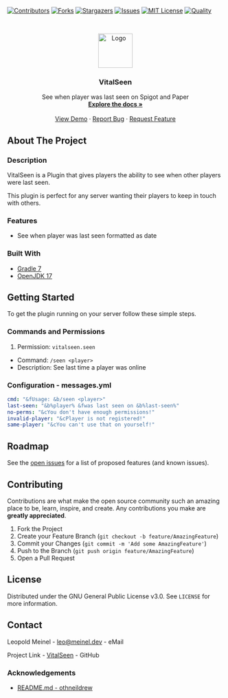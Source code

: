<!-- PROJECT SHIELDS -->

[![Contributors][contributors-shield]][contributors-url]
[![Forks][forks-shield]][forks-url]
[![Stargazers][stars-shield]][stars-url]
[![Issues][issues-shield]][issues-url]
[![MIT License][license-shield]][license-url]
[![Quality][quality-shield]][quality-url]

<!-- PROJECT LOGO -->
<!--suppress ALL -->
<br />
<p align="center">
  <a href="https://github.com/LeoMeinel/vitalseen">
    <img src="images/logo.png" alt="Logo" width="80" height="80">
  </a>

<h3 align="center">VitalSeen</h3>

  <p align="center">
    See when player was last seen on Spigot and Paper
    <br />
    <a href="https://github.com/LeoMeinel/vitalseen"><strong>Explore the docs »</strong></a>
    <br />
    <br />
    <a href="https://github.com/LeoMeinel/vitalseen">View Demo</a>
    ·
    <a href="https://github.com/LeoMeinel/vitalseen/issues">Report Bug</a>
    ·
    <a href="https://github.com/LeoMeinel/vitalseen/issues">Request Feature</a>
  </p>

<!-- ABOUT THE PROJECT -->

## About The Project

### Description

VitalSeen is a Plugin that gives players the ability to see when other players were last seen.

This plugin is perfect for any server wanting their players to keep in touch with others.

### Features

- See when player was last seen formatted as date

### Built With

- [Gradle 7](https://docs.gradle.org/7.5.1/release-notes.html)
- [OpenJDK 17](https://openjdk.java.net/projects/jdk/17/)

<!-- GETTING STARTED -->

## Getting Started

To get the plugin running on your server follow these simple steps.

### Commands and Permissions

1. Permission: `vitalseen.seen`

- Command: `/seen <player>`
- Description: See last time a player was online

### Configuration - messages.yml

```yaml
cmd: "&fUsage: &b/seen <player>"
last-seen: "&b%player% &fwas last seen on &b%last-seen%"
no-perms: "&cYou don't have enough permissions!"
invalid-player: "&cPlayer is not registered!"
same-player: "&cYou can't use that on yourself!"
```

<!-- ROADMAP -->

## Roadmap

See the [open issues](https://github.com/LeoMeinel/vitalseen/issues) for a list of proposed features (and known
issues).

<!-- CONTRIBUTING -->

## Contributing

Contributions are what make the open source community such an amazing place to be, learn, inspire, and create. Any
contributions you make are **greatly appreciated**.

1. Fork the Project
2. Create your Feature Branch (`git checkout -b feature/AmazingFeature`)
3. Commit your Changes (`git commit -m 'Add some AmazingFeature'`)
4. Push to the Branch (`git push origin feature/AmazingFeature`)
5. Open a Pull Request

<!-- LICENSE -->

## License

Distributed under the GNU General Public License v3.0. See `LICENSE` for more information.

<!-- CONTACT -->

## Contact

Leopold Meinel - [leo@meinel.dev](mailto:leo@meinel.dev) - eMail

Project Link - [VitalSeen](https://github.com/LeoMeinel/vitalseen) - GitHub

<!-- ACKNOWLEDGEMENTS -->

### Acknowledgements

- [README.md - othneildrew](https://github.com/othneildrew/Best-README-Template)

<!-- MARKDOWN LINKS & IMAGES -->

[contributors-shield]: https://img.shields.io/github/contributors-anon/LeoMeinel/vitalseen?style=for-the-badge
[contributors-url]: https://github.com/LeoMeinel/vitalseen/graphs/contributors
[forks-shield]: https://img.shields.io/github/forks/LeoMeinel/vitalseen?label=Forks&style=for-the-badge
[forks-url]: https://github.com/LeoMeinel/vitalseen/network/members
[stars-shield]: https://img.shields.io/github/stars/LeoMeinel/vitalseen?style=for-the-badge
[stars-url]: https://github.com/LeoMeinel/vitalseen/stargazers
[issues-shield]: https://img.shields.io/github/issues/LeoMeinel/vitalseen?style=for-the-badge
[issues-url]: https://github.com/LeoMeinel/vitalseen/issues
[license-shield]: https://img.shields.io/github/license/LeoMeinel/vitalseen?style=for-the-badge
[license-url]: https://github.com/LeoMeinel/vitalseen/blob/main/LICENSE
[quality-shield]: https://img.shields.io/codefactor/grade/github/LeoMeinel/vitalseen?style=for-the-badge
[quality-url]: https://www.codefactor.io/repository/github/LeoMeinel/vitalseen
